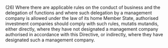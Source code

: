 (26) Where there are applicable rules on the conduct of business and the delegation of functions and where such delegation by a management company is allowed under the law of its home Member State, authorised investment companies should comply with such rules, mutatis mutandis, either directly, where they have not designated a management company authorised in accordance with this Directive, or indirectly, where they have designated such a management company.